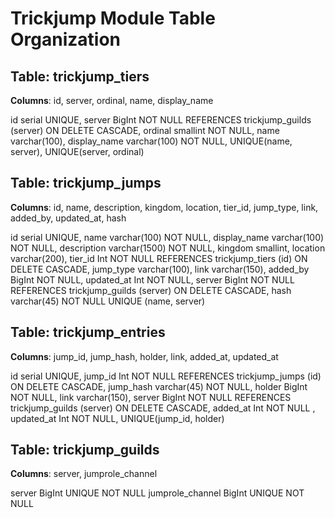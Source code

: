 # Trickjump Module Table Organization

## Table: trickjump_tiers

**Columns**: id, server, ordinal, name, display_name

id serial UNIQUE,
server BigInt NOT NULL REFERENCES trickjump_guilds (server) ON DELETE CASCADE,
ordinal smallint NOT NULL,
name varchar(100),
display_name varchar(100) NOT NULL,
UNIQUE(name, server),
UNIQUE(server, ordinal)

## Table: trickjump_jumps

**Columns**: id, name, description, kingdom, location, tier_id, jump_type, link, added_by, updated_at, hash

id serial UNIQUE,
name varchar(100) NOT NULL,
display_name varchar(100) NOT NULL,
description varchar(1500) NOT NULL,
kingdom smallint,
location varchar(200),
tier_id Int NOT NULL REFERENCES trickjump_tiers (id) ON DELETE CASCADE,
jump_type varchar(100),
link varchar(150),
added_by BigInt NOT NULL,
updated_at Int NOT NULL,
server BigInt NOT NULL REFERENCES trickjump_guilds (server) ON DELETE CASCADE,
hash varchar(45) NOT NULL
UNIQUE (name, server)

## Table: trickjump_entries

**Columns**: jump_id, jump_hash, holder, link, added_at, updated_at

id serial UNIQUE,
jump_id Int NOT NULL REFERENCES trickjump_jumps (id) ON DELETE CASCADE,
jump_hash varchar(45) NOT NULL,
holder BigInt NOT NULL,
link varchar(150),
server BigInt NOT NULL REFERENCES trickjump_guilds (server) ON DELETE CASCADE,
added_at Int NOT NULL ,
updated_at Int NOT NULL,
UNIQUE(jump_id, holder)

## Table: trickjump_guilds

**Columns**: server, jumprole_channel

server BigInt UNIQUE NOT NULL
jumprole_channel BigInt UNIQUE NOT NULL
